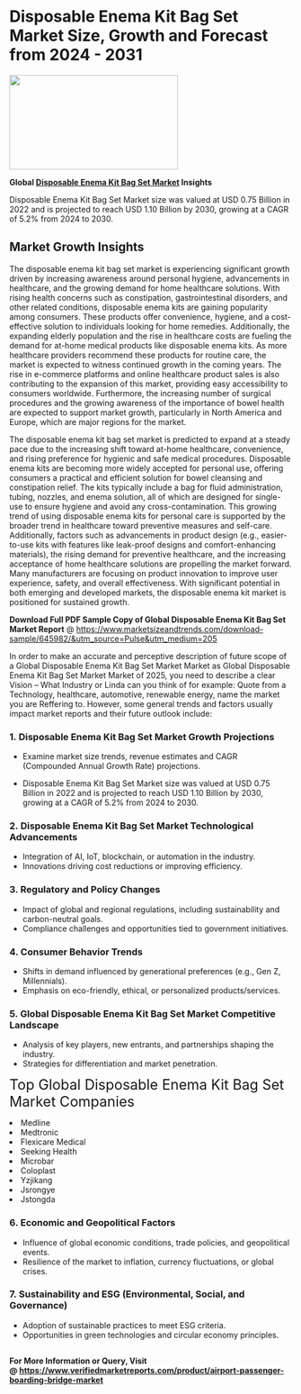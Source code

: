 <H1>Disposable Enema Kit Bag Set Market Size, Growth and Forecast from 2024 - 2031</H1><img class="aligncenter size-medium wp-image-584254" src="https://thirdeyenews.in/wp-content/uploads/2024/09/Global-Market-Research-300x168.jpeg" alt="" width="300" height="168" /><p><strong>Global&nbsp;<a href="https://www.marketsizeandtrends.com/download-sample/645982/&amp;utm_source=Pulse&amp;utm_medium=205">Disposable Enema Kit Bag Set Market</a> Insights</strong></p><p>Disposable Enema Kit Bag Set Market size was valued at USD 0.75 Billion in 2022 and is projected to reach USD 1.10 Billion by 2030, growing at a CAGR of 5.2% from 2024 to 2030.</p><p><h2>Market Growth Insights</h2> <p>The disposable enema kit bag set market is experiencing significant growth driven by increasing awareness around personal hygiene, advancements in healthcare, and the growing demand for home healthcare solutions. With rising health concerns such as constipation, gastrointestinal disorders, and other related conditions, disposable enema kits are gaining popularity among consumers. These products offer convenience, hygiene, and a cost-effective solution to individuals looking for home remedies. Additionally, the expanding elderly population and the rise in healthcare costs are fueling the demand for at-home medical products like disposable enema kits. As more healthcare providers recommend these products for routine care, the market is expected to witness continued growth in the coming years. The rise in e-commerce platforms and online healthcare product sales is also contributing to the expansion of this market, providing easy accessibility to consumers worldwide. Furthermore, the increasing number of surgical procedures and the growing awareness of the importance of bowel health are expected to support market growth, particularly in North America and Europe, which are major regions for the market. </p> <p>The disposable enema kit bag set market is predicted to expand at a steady pace due to the increasing shift toward at-home healthcare, convenience, and rising preference for hygienic and safe medical procedures. Disposable enema kits are becoming more widely accepted for personal use, offering consumers a practical and efficient solution for bowel cleansing and constipation relief. The kits typically include a bag for fluid administration, tubing, nozzles, and enema solution, all of which are designed for single-use to ensure hygiene and avoid any cross-contamination. This growing trend of using disposable enema kits for personal care is supported by the broader trend in healthcare toward preventive measures and self-care. Additionally, factors such as advancements in product design (e.g., easier-to-use kits with features like leak-proof designs and comfort-enhancing materials), the rising demand for preventive healthcare, and the increasing acceptance of home healthcare solutions are propelling the market forward. Many manufacturers are focusing on product innovation to improve user experience, safety, and overall effectiveness. With significant potential in both emerging and developed markets, the disposable enema kit market is positioned for sustained growth. </p><p><span class=""><strong>Download Full PDF Sample Copy of Global Disposable Enema Kit Bag Set Market Report</strong> @ <a href="https://www.marketsizeandtrends.com/download-sample/645982/&amp;utm_source=Pulse&amp;utm_medium=205" target="_blank">https://www.marketsizeandtrends.com/download-sample/645982/&amp;utm_source=Pulse&amp;utm_medium=205</a></span></p><p>In order to make an accurate and perceptive description of future scope of a Global&nbsp;Disposable Enema Kit Bag Set Market Market as Global&nbsp;Disposable Enema Kit Bag Set Market Market of 2025, you need to describe a clear Vision &ndash; What Industry or Linda can you think of for example: Quote from a Technology, healthcare, automotive, renewable energy, name the market you are Reffering to. However, some general trends and factors usually impact market reports and their future outlook include:</p><h3>1.&nbsp;<strong>Disposable Enema Kit Bag Set Market Growth Projections</strong></h3><ul><li>Examine market size trends, revenue estimates and CAGR (Compounded Annual Growth Rate) projections.</li><li><p>Disposable Enema Kit Bag Set Market size was valued at USD 0.75 Billion in 2022 and is projected to reach USD 1.10 Billion by 2030, growing at a CAGR of 5.2% from 2024 to 2030.</p></li></ul><h3>2.&nbsp;<strong>Disposable Enema Kit Bag Set Market Technological Advancements</strong></h3><ul><li>Integration of AI, IoT, blockchain, or automation in the industry.</li><li>Innovations driving cost reductions or improving efficiency.</li></ul><h3>3.&nbsp;<strong>Regulatory and Policy Changes</strong></h3><ul><li>Impact of global and regional regulations, including sustainability and carbon-neutral goals.</li><li>Compliance challenges and opportunities tied to government initiatives.</li></ul><h3>4.&nbsp;<strong>Consumer Behavior Trends</strong></h3><ul><li>Shifts in demand influenced by generational preferences (e.g., Gen Z, Millennials).</li><li>Emphasis on eco-friendly, ethical, or personalized products/services.</li></ul><h3>5.&nbsp;<strong>Global Disposable Enema Kit Bag Set Market Competitive Landscape</strong></h3><ul><li>Analysis of key players, new entrants, and partnerships shaping the industry.</li><li>Strategies for differentiation and market penetration.</li></ul><p data-pm-slice="1 1 []"><span style="color: inherit; font-family: inherit; font-size: 25px;">Top Global Disposable Enema Kit Bag Set Market Companies</span></p><div class="" data-test-id=""><p><li>Medline</li><li> Medtronic</li><li> Flexicare Medical</li><li> Seeking Health</li><li> Microbar</li><li> Coloplast</li><li> Yzjikang</li><li> Jsrongye</li><li> Jstongda</li></p></div><h3>6.&nbsp;<strong>Economic and Geopolitical Factors</strong></h3><ul><li>Influence of global economic conditions, trade policies, and geopolitical events.</li><li>Resilience of the market to inflation, currency fluctuations, or global crises.</li></ul><h3>7.&nbsp;<strong>Sustainability and ESG (Environmental, Social, and Governance)</strong></h3><ul><li>Adoption of sustainable practices to meet ESG criteria.</li><li>Opportunities in green technologies and circular economy principles.</li></ul><h2><strong style="font-size: 14px;">For More Information or Query, Visit @&nbsp;</strong><a style="background-color: #ffffff; font-size: 14px;" href="https://www.marketsizeandtrends.com/report/disposable-enema-kit-bag-set-market/" target="_blank">https://www.verifiedmarketreports.com/product/airport-passenger-boarding-bridge-market</a></h2>
